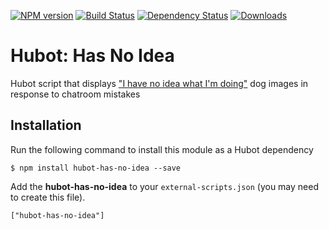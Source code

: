 [![NPM version](http://img.shields.io/npm/v/hubot-has-no-idea.svg?style=flat)](https://www.npmjs.org/package/hubot-has-no-idea)
[![Build Status](http://img.shields.io/travis/okize/hubot-has-no-idea.svg?style=flat)](https://travis-ci.org/okize/hubot-has-no-idea)
[![Dependency Status](http://img.shields.io/david/okize/hubot-has-no-idea.svg?style=flat)](https://david-dm.org/okize/hubot-has-no-idea)
[![Downloads](http://img.shields.io/npm/dm/hubot-has-no-idea.svg?style=flat)](https://www.npmjs.org/package/hubot-has-no-idea)

# Hubot: Has No Idea

Hubot script that displays ["I have no idea what I'm doing"](https://goo.gl/Pf2KPD) dog images in response to chatroom mistakes

## Installation

Run the following command to install this module as a Hubot dependency

```
$ npm install hubot-has-no-idea --save
```

Add the **hubot-has-no-idea** to your `external-scripts.json` (you may need to create this file).

```
["hubot-has-no-idea"]
```
